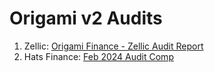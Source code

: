 # Origami v2 Audits

1. Zellic: [Origami Finance - Zellic Audit Report](<Origami Finance - Zellic Audit Report.pdf>)
2. Hats Finance: [Feb 2024 Audit Comp](https://github.com/hats-finance/Origami-0x998f1b716a5022be026ca6b919c0ddf45ca31abd/issues?q=is%3Aopen+is%3Aissue+-label%3Ainvalid+-label%3A%22invalid+-+out+of+scope%22)

